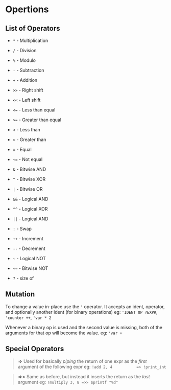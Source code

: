 # Opertions

## List of Operators
- `*`  - Multiplication
- `/`  - Division
- `%`  - Modulo
- `-`  - Subtraction
- `+`  - Addition
- `>>` - Right shift
- `<<` - Left shift
- `<=` - Less than equal
- `>=` - Greater than equal
- `<`  - Less than
- `>`  - Greater than
- `=` -  Equal
- `~=` - Not equal
- `&`  - Bitwise AND
- `^`  - Bitwise XOR
- `|`  - Bitwise OR
- `&&` - Logical AND
- `^^` - Logical XOR
- `||` - Logical AND
- `:`  - Swap

- `++` - Increment
- `--` - Decrement
- `~`  - Logical NOT
- `~~` - Bitwise NOT

- `?`  - size of


## Mutation
To change a value in-place use the `'` operator.
It accepts an ident, operator, and optionally another ident (for binary operations)
eg: `'IDENT OP ?EXPR`, `'counter ++`, `'var * 2`

Whenever a binary op is used and the second value is missing,
both of the arguments for that op will become the value.
eg: `'var +`


## Special Operators

> **=>**
    Used for basically *piping* the return of one expr as the *first* argument of the following expr
    eg: 
    `!add 2, 4       `
    `   => !print_int`

> **=>>**
    Same as before, but instead it inserts the return as the *last* argument
    eg: `!multiply 3, 8 =>> $printf "%d"`
